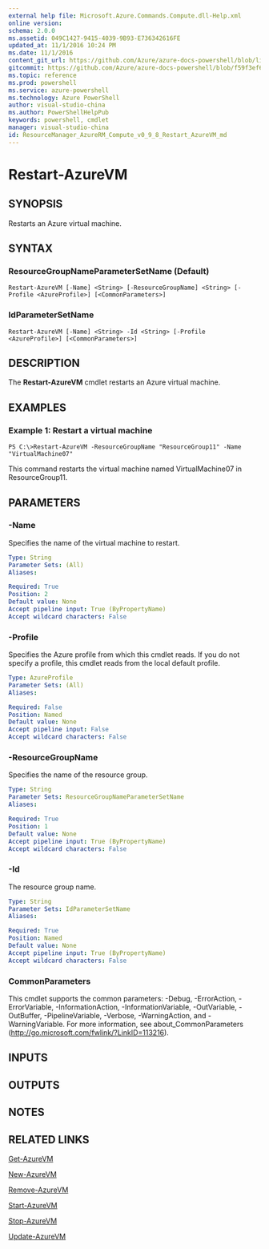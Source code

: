```yaml
---
external help file: Microsoft.Azure.Commands.Compute.dll-Help.xml
online version: 
schema: 2.0.0
ms.assetid: 049C1427-9415-4039-9B93-E736342616FE
updated_at: 11/1/2016 10:24 PM
ms.date: 11/1/2016
content_git_url: https://github.com/Azure/azure-docs-powershell/blob/live/azureps-cmdlets-docs/ResourceManager/AzureRM.Compute/v0.9.8/Restart-AzureVM.md
gitcommit: https://github.com/Azure/azure-docs-powershell/blob/f59f3ef60bc592383812213e69fd77ba950759ed/azureps-cmdlets-docs/ResourceManager/AzureRM.Compute/v0.9.8/Restart-AzureVM.md
ms.topic: reference
ms.prod: powershell
ms.service: azure-powershell
ms.technology: Azure PowerShell
author: visual-studio-china
ms.author: PowerShellHelpPub
keywords: powershell, cmdlet
manager: visual-studio-china
id: ResourceManager_AzureRM_Compute_v0_9_8_Restart_AzureVM_md
---
```


# Restart-AzureVM

## SYNOPSIS
Restarts an Azure virtual machine.

## SYNTAX

### ResourceGroupNameParameterSetName (Default)
```
Restart-AzureVM [-Name] <String> [-ResourceGroupName] <String> [-Profile <AzureProfile>] [<CommonParameters>]
```

### IdParameterSetName
```
Restart-AzureVM [-Name] <String> -Id <String> [-Profile <AzureProfile>] [<CommonParameters>]
```

## DESCRIPTION
The **Restart-AzureVM** cmdlet restarts an Azure virtual machine.

## EXAMPLES

### Example 1: Restart a virtual machine
```
PS C:\>Restart-AzureVM -ResourceGroupName "ResourceGroup11" -Name "VirtualMachine07"
```

This command restarts the virtual machine named VirtualMachine07 in ResourceGroup11.

## PARAMETERS

### -Name
Specifies the name of the virtual machine to restart.

```yaml
Type: String
Parameter Sets: (All)
Aliases: 

Required: True
Position: 2
Default value: None
Accept pipeline input: True (ByPropertyName)
Accept wildcard characters: False
```

### -Profile
Specifies the Azure profile from which this cmdlet reads.
If you do not specify a profile, this cmdlet reads from the local default profile.

```yaml
Type: AzureProfile
Parameter Sets: (All)
Aliases: 

Required: False
Position: Named
Default value: None
Accept pipeline input: False
Accept wildcard characters: False
```

### -ResourceGroupName
Specifies the name of the resource group.

```yaml
Type: String
Parameter Sets: ResourceGroupNameParameterSetName
Aliases: 

Required: True
Position: 1
Default value: None
Accept pipeline input: True (ByPropertyName)
Accept wildcard characters: False
```

### -Id
The resource group name.

```yaml
Type: String
Parameter Sets: IdParameterSetName
Aliases: 

Required: True
Position: Named
Default value: None
Accept pipeline input: True (ByPropertyName)
Accept wildcard characters: False
```

### CommonParameters
This cmdlet supports the common parameters: -Debug, -ErrorAction, -ErrorVariable, -InformationAction, -InformationVariable, -OutVariable, -OutBuffer, -PipelineVariable, -Verbose, -WarningAction, and -WarningVariable. For more information, see about_CommonParameters (http://go.microsoft.com/fwlink/?LinkID=113216).

## INPUTS

## OUTPUTS

## NOTES

## RELATED LINKS

[Get-AzureVM](xref:ResourceManager/AzureRM.Compute/v0.9.8/Get-AzureVM.md)

[New-AzureVM](xref:ResourceManager/AzureRM.Compute/v0.9.8/New-AzureVM.md)

[Remove-AzureVM](xref:ResourceManager/AzureRM.Compute/v0.9.8/Remove-AzureVM.md)

[Start-AzureVM](xref:ResourceManager/AzureRM.Compute/v0.9.8/Start-AzureVM.md)

[Stop-AzureVM](xref:ResourceManager/AzureRM.Compute/v0.9.8/Stop-AzureVM.md)

[Update-AzureVM](xref:ResourceManager/AzureRM.Compute/v0.9.8/Update-AzureVM.md)


